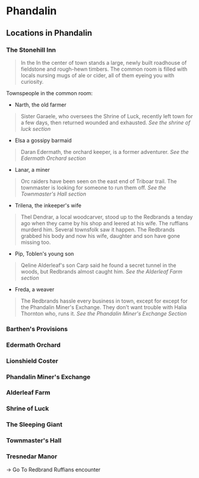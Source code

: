 # Phandalin

## Locations in Phandalin
### The Stonehill Inn
> In the In the center of town stands a large, newly
> built roadhouse of fieldstone and rough-hewn timbers.
> The common room is filled with locals nursing mugs of ale or cider, all
> of them eyeing you with curiosity.

Townspeople in the common room:
- Narth, the old farmer
> Sister Garaele, who oversees the Shrine of Luck, recently left town for a few days,
> then returned wounded and exhausted.
> *See the shrine of luck section*
- Elsa a gossipy barmaid
> Daran Edermath, the orchard keeper, is a former adventurer.
> *See the Edermath Orchard section*
- Lanar, a miner
> Orc raiders have been seen on the east end of Triboar trail.
> The townmaster is looking for someone to run them off.
> *See the Townmaster's Hall section*
- Trilena, the inkeeper's wife
> Thel Dendrar, a local woodcarver, stood up to the Redbrands a tenday ago
> when they came by his shop and leered at his wife. The ruffians murderd him.
> Several townsfolk saw it happen. The Redbrands grabbed his body and now his wife,
> daughter and son have gone missing too.
- Pip, Toblen's young son
> Qeline Alderleaf's son Carp said he found a secret tunnel in the woods,
> but Redbrands  almost caught him.
> *See the Alderleaf Farm section*
- Freda, a weaver
> The Redbrands hassle every business in town, except for
> except for the Phandalin Miner's Exchange.
> They don't want trouble with Halia Thornton who, runs it.
> *See the Phandalin Miner's Exchange Section*

 ### Barthen's Provisions
 
 ### Edermath Orchard
 
 ### Lionshield Coster
 
 ### Phandalin Miner's Exchange
 
 ### Alderleaf Farm
 
 ### Shrine of Luck
 
 ### The Sleeping Giant
 
 ### Townmaster's Hall
 
 ### Tresnedar Manor
&rightarrow; Go To Redbrand Ruffians encounter
